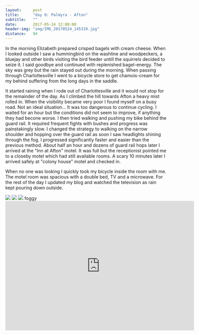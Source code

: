 ```yaml
---
layout:     post
title:      "day 8: Palmyra - Afton"
subtitle:   ""
date:       2017-05-24 12:00:00
header-img: "img/IMG_20170524_145319.jpg"
distance:   94
---
```


In the morning Elizabeth prepared crisped bagels with cream cheese.
When I looked outside I saw a hummingbird on the washline and woodpeckers, a bluejay and other birds visiting the bird feeder untill the squirrels decided to seize it.
I said goodbye and continued with replenished bagel-energy.
The sky was grey but the rain stayed out during the morning.
When passing through Charlottesville I went to a bicycle store to get chamois-cream for my behind suffering from the long days in the saddle.

It started raining when I rode out of Charlottesville and it would not stop for the remainder of the day.
As I climbed the hill towards Afton a heavy mist rolled in.
When the visibility became very poor I found myself on a busy road.
Not an ideal situation... It was too dangerous to continue cycling.
I waited for an hour but the conditions did not seem to improve, if anything they had becone worse.
I then tried walking and pushing my bike behind the guard rail.
It required frequent fights with bushes and progress was painstakingly slow.
I changed the strategy to walking on the narrow shoulder and hopping over the guard rail as soon I saw headlights shining through the fog.
I progressed significantly faster and easier than the previous method.
About half an hour and dozens of guard rail hops later I arrived at the "Inn at Afton" motel.
It was full but the receptionist pointed me to a closeby motel which had still available rooms.
A scary 10 minutes later I arrived safely at "colony house" motel and checked in.

When no one was looking I quickly took my bicycle inside the room with me.
The motel room was spacious with a double bed, TV and a microwave.
For the rest of the day I updated my blog and watched the television as rain kept pouring down outside.

<img src="{{ site.baseurl }}/img/IMG_20170524_091911.jpg">
<span class="caption text-muted"></span>


<img src="{{ site.baseurl }}/img/IMG_20170524_093657.jpg">
<span class="caption text-muted"></span>


<img src="{{ site.baseurl }}/img/IMG_20170524_144849.jpg">
<span class="caption text-muted">foggy</span>


<iframe height='405' width='590' frameborder='0' allowtransparency='true' scrolling='no' src='https://www.strava.com/activities/1004039542/embed/73c9202b1be8b4f935d78b20b86af7919d3a5a9f'></iframe>
